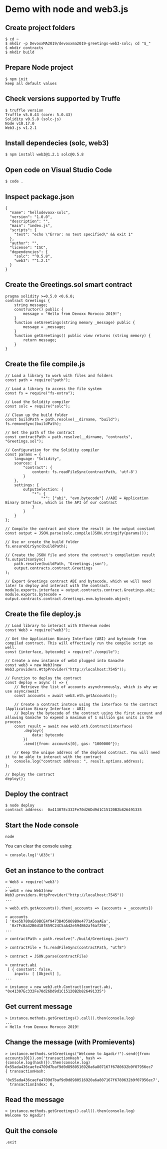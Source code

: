 # Demo with node and web3.js

## Create project folders

    $ cd ~
    $ mkdir -p DevoxxMA2019/devoxxma2019-greetings-web3-solc; cd "$_"
    $ mkdir contracts
    $ mkdir build

## Prepare Node project

    $ npm init
    keep all default values

## Check versions supported by Truffe

    $ truffle version
    Truffle v5.0.43 (core: 5.0.43)
    Solidity v0.5.8 (solc-js)
    Node v10.17.0
    Web3.js v1.2.1

## Install dependecies (solc, web3)

    $ npm install web3@1.2.1 solc@0.5.8

## Open code on Visual Studio Code

    $ code .

## Inspect package.json

    {
      "name": "hellodevoxx-solc",
      "version": "1.0.0",
      "description": "",
      "main": "index.js",
      "scripts": {
        "test": "echo \"Error: no test specified\" && exit 1"
      },
      "author": "",
      "license": "ISC",
      "dependencies": {
        "solc": "^0.5.8",
        "web3": "^1.2.1"
      }
    }

## Create the Greetings.sol smart contract

    pragma solidity >=0.5.0 <0.6.0;
    contract Greetings {
        string message;
        constructor() public {
            message = "Hello from Devoxx Morocco 2019!";
        }
        function setGreetings(string memory _message) public {
            message = _message;
        }
        function getGreetings() public view returns (string memory) {
            return message;
        }
    }

## Create the file compile.js

    // Load a library to work with files and folders
    const path = require("path");

    // Load a library to access the file system
    const fs = require("fs-extra");

    // Load the Solidity compiler
    const solc = require("solc");

    // Clean up the build folder
    const buildPath = path.resolve(__dirname, "build");
    fs.removeSync(buildPath);

    // Get the path of the contract
    const contractPath = path.resolve(__dirname, "contracts", "Greetings.sol");

    // Configuration for the Solidity compiler
    const params = {
        language: "Solidity",
        sources: {
            "contract": {
                content: fs.readFileSync(contractPath, 'utf-8')
            }
        },
        settings: {
            outputSelection: {
                "*": {
                    "*": ["abi", "evm.bytecode"] //ABI = Application Binary Interface, which is the API of our contract
                }
            }
        }
    };

    // Compile the contract and store the result in the output constant
    const output = JSON.parse(solc.compile(JSON.stringify(params)));

    // Use or create the build folder
    fs.ensureDirSync(buildPath);

    // Create the JSON file and store the contract's compilation result
    fs.outputJsonSync(
        path.resolve(buildPath, "Greetings.json"),
        output.contracts.contract.Greetings
    );

    // Export Greetings contract ABI and bytecode, which we will need later to deploy and interact with the contract.
    module.exports.interface = output.contracts.contract.Greetings.abi;
    module.exports.bytecode = output.contracts.contract.Greetings.evm.bytecode.object;

## Create the file deploy.js

    // Load library to interact with Ethereum nodes
    const Web3 = require("web3");

    // Get the Application Binary Interface (ABI) and bytecode from compiled contract. This will effectively run the compile script as well.
    const {interface, bytecode} = require("./compile");

    // Create a new instance of web3 plugged into Ganache
    const web3 = new Web3(new Web3.providers.HttpProvider("http://localhost:7545"));

    // Function to deploy the contract
    const deploy = async () => {
        // Retrieve the list of accounts asynchronously, which is why we use async/await
        const accounts = await web3.eth.getAccounts();

        // Create a contract instnce using the interface to the contract (Application Binary Interface - ABI)
        // Deploy the bytecode of the contract using the first account and allowing Ganache to expend a maximum of 1 million gas units in the process
        const result = await new web3.eth.Contract(interface)
            .deploy({
                data: bytecode
            })
            .send({from: accounts[0], gas: "1000000"});

        // Keep the unique address of the deploed contract. You will need it to be able to interact with the contract
        console.log("contract address: ", result.options.address);
    };

    // Deploy the contract
    deploy();

## Deploy the contract

    $ node deploy
    contract address:  0x41307Ec332Fe70d26Dd9d1C15120B2b826491335

## Start the Node console

    node

You can clear the console using:

    > console.log('\033c')

## Get an instance to the contract

    > Web3 = require('web3')
    ...
    > web3 = new Web3(new Web3.providers.HttpProvider("http://localhost:7545"))
    ...

    > web3.eth.getAccounts().then(_accounts => {accounts = _accounts})

    > accounts
    [ '0xe5b780aE69BCE4f9473B4D5869B9e4771A5aaAEa',
      '0x7FcBa32B6d18f859C24C5aA42e594B62af6af296',
    ...

    > contractPath = path.resolve("./build/Greetings.json")

    > contractFile = fs.readFileSync(contractPath, "utf8")

    > contract = JSON.parse(contractFile)

    > contract.abi
     [ { constant: false,
        inputs: [ [Object] ],
    ...

    > instance = new web3.eth.Contract(contract.abi, "0x41307Ec332Fe70d26Dd9d1C15120B2b826491335")

## Get current message

    > instance.methods.getGreetings().call().then(console.log)
    ...
    > Hello from Devoxx Morocco 2019!

## Change the message (with Promievents)

    > instance.methods.setGreetings("Welcome to Agadir!").send({from: accounts[0]}).on('transactionHash', hash =>{console.log(hash)}).then(console.log)
    0x55ada436caefe4709d7baf9d0d8980516920a6a807167f6780632b9f07956ec7
    { transactionHash:
       '0x55ada436caefe4709d7baf9d0d8980516920a6a807167f6780632b9f07956ec7',
      transactionIndex: 0,

## Read the message

    > instance.methods.getGreetings().call().then(console.log)
    Welcome to Agadir!

## Quit the console

    .exit
